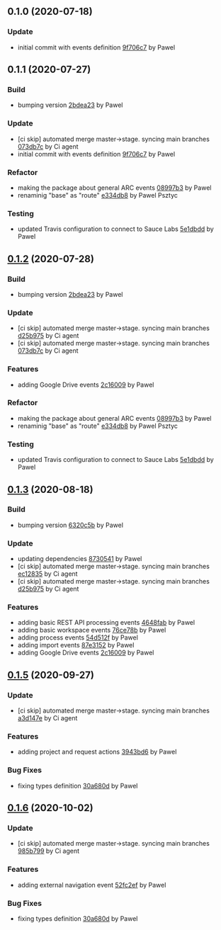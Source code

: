 <a name="0.1.0"></a>
## 0.1.0 (2020-07-18)

### Update

* initial commit with events definition [9f706c7](https://github.com/advanced-rest-client/arc-navigation-events/commit/9f706c72dab5744a0365b1eabbbd87f20ea43a78) by Pawel


<a name="0.1.1"></a>
## 0.1.1 (2020-07-27)

### Build

* bumping version [2bdea23](https://github.com/advanced-rest-client/arc-events/commit/2bdea23340c600818922fa3a5c11d80b620e34d2) by Pawel


### Update

* [ci skip] automated merge master->stage. syncing main branches [073db7c](https://github.com/advanced-rest-client/arc-events/commit/073db7cb999a075bb610bf3e365d3188e9ff2a9c) by Ci agent
* initial commit with events definition [9f706c7](https://github.com/advanced-rest-client/arc-events/commit/9f706c72dab5744a0365b1eabbbd87f20ea43a78) by Pawel


### Refactor

* making the package about general ARC events [08997b3](https://github.com/advanced-rest-client/arc-events/commit/08997b3ed5530537a52b36a4e6cce2cf4fd5f15b) by Pawel
* renaminig "base" as "route" [e334db8](https://github.com/advanced-rest-client/arc-events/commit/e334db84a7c65350732282eb4ba21c7e488b6cc1) by Pawel Psztyc


### Testing

* updated Travis configuration to connect to Sauce Labs [5e1dbdd](https://github.com/advanced-rest-client/arc-events/commit/5e1dbdd0baf7faa841081f72acb15baa272bd435) by Pawel


<a name="0.1.2"></a>
## [0.1.2](https://github.com/advanced-rest-client/arc-events/compare/0.1.0...0.1.2) (2020-07-28)

### Build

* bumping version [2bdea23](https://github.com/advanced-rest-client/arc-events/commit/2bdea23340c600818922fa3a5c11d80b620e34d2) by Pawel


### Update

* [ci skip] automated merge master->stage. syncing main branches [d25b975](https://github.com/advanced-rest-client/arc-events/commit/d25b975e78da7fb6971bfbc2368b7e5256e16b6c) by Ci agent
* [ci skip] automated merge master->stage. syncing main branches [073db7c](https://github.com/advanced-rest-client/arc-events/commit/073db7cb999a075bb610bf3e365d3188e9ff2a9c) by Ci agent


### Features

* adding Google Drive events [2c16009](https://github.com/advanced-rest-client/arc-events/commit/2c160095eaf769faa8fc32668beac85f26ba76b8) by Pawel


### Refactor

* making the package about general ARC events [08997b3](https://github.com/advanced-rest-client/arc-events/commit/08997b3ed5530537a52b36a4e6cce2cf4fd5f15b) by Pawel
* renaminig "base" as "route" [e334db8](https://github.com/advanced-rest-client/arc-events/commit/e334db84a7c65350732282eb4ba21c7e488b6cc1) by Pawel Psztyc


### Testing

* updated Travis configuration to connect to Sauce Labs [5e1dbdd](https://github.com/advanced-rest-client/arc-events/commit/5e1dbdd0baf7faa841081f72acb15baa272bd435) by Pawel


<a name="0.1.3"></a>
## [0.1.3](https://github.com/advanced-rest-client/arc-events/compare/0.1.1...0.1.3) (2020-08-18)

### Build

* bumping version [6320c5b](https://github.com/advanced-rest-client/arc-events/commit/6320c5ba888fef6156b6170dc23a2b7cd992d563) by Pawel


### Update

* updating dependencies [8730541](https://github.com/advanced-rest-client/arc-events/commit/873054145cef7d1ce5c105861c421249feeb0065) by Pawel
* [ci skip] automated merge master->stage. syncing main branches [ec12835](https://github.com/advanced-rest-client/arc-events/commit/ec128356e44e7251ec49cb829128267e9adc6437) by Ci agent
* [ci skip] automated merge master->stage. syncing main branches [d25b975](https://github.com/advanced-rest-client/arc-events/commit/d25b975e78da7fb6971bfbc2368b7e5256e16b6c) by Ci agent


### Features

* adding basic REST API processing events [4648fab](https://github.com/advanced-rest-client/arc-events/commit/4648fab40b9d257a5e202384797c500a1b4066ae) by Pawel
* adding basic workspace events [76ce78b](https://github.com/advanced-rest-client/arc-events/commit/76ce78bd5142856bebf784bddb176b98b314ea58) by Pawel
* adding process events [54d512f](https://github.com/advanced-rest-client/arc-events/commit/54d512fd66b7f81db41f3f35688d51fd6f42df05) by Pawel
* adding import events [87e3152](https://github.com/advanced-rest-client/arc-events/commit/87e31526de2aee4c1ea5c065d13b79ee24bbab38) by Pawel
* adding Google Drive events [2c16009](https://github.com/advanced-rest-client/arc-events/commit/2c160095eaf769faa8fc32668beac85f26ba76b8) by Pawel


<a name="0.1.5"></a>
## [0.1.5](https://github.com/advanced-rest-client/arc-events/compare/0.1.3...0.1.5) (2020-09-27)

### Update

* [ci skip] automated merge master->stage. syncing main branches [a3d147e](https://github.com/advanced-rest-client/arc-events/commit/a3d147ee0ed1cea6bf5899fc421c1064ce6030be) by Ci agent


### Features

* adding project and request actions [3943bd6](https://github.com/advanced-rest-client/arc-events/commit/3943bd6a13e8156f6cf84e8eb7eed8687dfcaa4f) by Pawel


### Bug Fixes

* fixing types definition [30a680d](https://github.com/advanced-rest-client/arc-events/commit/30a680d93784393dcd748d61e4f1ca2a001789ab) by Pawel


<a name="0.1.6"></a>
## [0.1.6](https://github.com/advanced-rest-client/arc-events/compare/0.1.4...0.1.6) (2020-10-02)

### Update

* [ci skip] automated merge master->stage. syncing main branches [985b799](https://github.com/advanced-rest-client/arc-events/commit/985b7994ede57acf3a8ce3da38a13c69de8edd1b) by Ci agent


### Features

* adding external navigation event [52fc2ef](https://github.com/advanced-rest-client/arc-events/commit/52fc2efec49726ccf1c7e5f2f3f686d4cde4dfe1) by Pawel


### Bug Fixes

* fixing types definition [30a680d](https://github.com/advanced-rest-client/arc-events/commit/30a680d93784393dcd748d61e4f1ca2a001789ab) by Pawel


